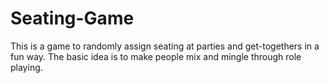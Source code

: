 # Seating-Game
This is a game to randomly assign seating at parties and get-togethers in a fun way. The basic idea is to make people mix and mingle through role playing.